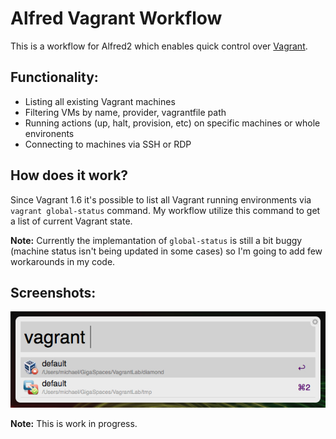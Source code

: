 # Alfred Vagrant Workflow

This is a workflow for Alfred2 which enables quick control over [Vagrant](vagrantup.com).

## Functionality:
* Listing all existing Vagrant machines
* Filtering VMs by name, provider, vagrantfile path
* Running actions (up, halt, provision, etc) on specific machines or whole environents
* Connecting to machines via SSH or RDP

## How does it work?
Since Vagrant 1.6 it's possible to list all Vagrant running environments via `vagrant global-status` command.
My workflow utilize this command to get a list of current Vagrant state.

**Note:** Currently the implemantation of `global-status` is still a bit buggy (machine status isn't being updated in some cases) so I'm going to add few workarounds in my code.

## Screenshots:
![Screenshot](/screenshot.jpg?raw=true "Vagrant global-status")

**Note:** This is work in progress.
